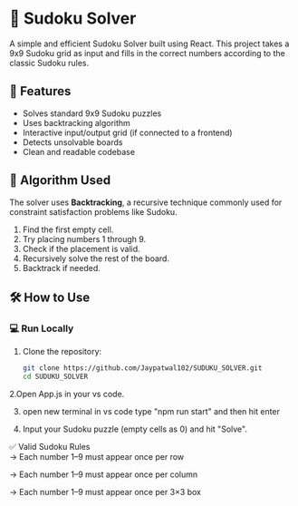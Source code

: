 # 🧩 Sudoku Solver

A simple and efficient Sudoku Solver built using React. This project takes a 9x9 Sudoku grid as input and fills in the correct numbers according to the classic Sudoku rules.

## 🚀 Features

- Solves standard 9x9 Sudoku puzzles
- Uses backtracking algorithm
- Interactive input/output grid (if connected to a frontend)
- Detects unsolvable boards
- Clean and readable codebase

## 🧠 Algorithm Used

The solver uses **Backtracking**, a recursive technique commonly used for constraint satisfaction problems like Sudoku.

1. Find the first empty cell.
2. Try placing numbers 1 through 9.
3. Check if the placement is valid.
4. Recursively solve the rest of the board.
5. Backtrack if needed.

## 🛠️ How to Use

### 💻 Run Locally

1. Clone the repository:
   ```bash
   git clone https://github.com/Jaypatwal102/SUDUKU_SOLVER.git
   cd SUDUKU_SOLVER
2.Open App.js in your vs code.

3. open new terminal in vs code type "npm run start" and then hit enter

4. Input your Sudoku puzzle (empty cells as 0) and hit "Solve".

✅ Valid Sudoku Rules
<br>
-> Each number 1–9 must appear once per row

-> Each number 1–9 must appear once per column

-> Each number 1–9 must appear once per 3×3 box
